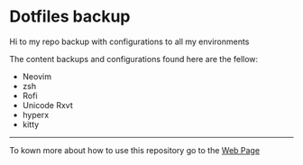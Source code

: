 # Dotfiles backup

Hi to my repo backup with configurations to all my environments

The content backups and configurations found here are the fellow:
+ Neovim
+ zsh
+ Rofi
+ Unicode Rxvt
+ hyperx
+ kitty

---

To kown more about how to use this repository go to the [Web Page](https://dotfiles.ebriopes.com/)
